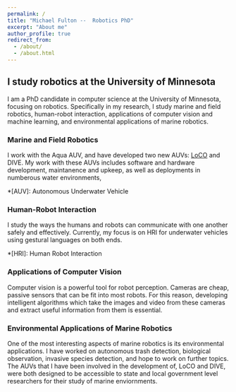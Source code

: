 ```yaml
---
permalink: /
title: "Michael Fulton --  Robotics PhD"
excerpt: "About me"
author_profile: true
redirect_from: 
  - /about/
  - /about.html
---
```


## I study robotics at the University of Minnesota

I am a PhD candidate in computer science at the University of Minnesota, focusing on robotics. Specifically in my research, I study marine and field robotics, human-robot interaction, applications of computer vision and machine learning, and environmental applications of marine robotics.


### Marine and Field Robotics
I work with the Aqua AUV, and have developed two new AUVs: [LoCO](https://loco-auv.github.io/) and DIVE. My work with these AUVs includes software and hardware development, maintanence and upkeep, as well as deployments in numberous water environments, 

*[AUV]: Autonomous Underwater Vehicle

### Human-Robot Interaction
I study the ways the humans and robots can communicate with one another safely and effectively. Currently, my focus is on HRI for underwater vehicles using gestural languages on both ends. 

*[HRI]: Human Robot Interaction

### Applications of Computer Vision
Computer vision is a powerful tool for robot perception.  Cameras are cheap, passive sensors that can be fit into most robots.  For this reason, developing intelligent algorithms which take the images and video from these cameras and extract useful information from them is essential.

### Environmental Applications of Marine Robotics
One of the most interesting aspects of marine robotics is its environmental applications.  I have worked on autonomous trash detection, biological observation, invasive species detection, and hope to work on further topics. The AUVs that I have been involved in the development of, LoCO and DIVE, were both designed to be accessible to state and local government level researchers for their study of marine enviornments. 